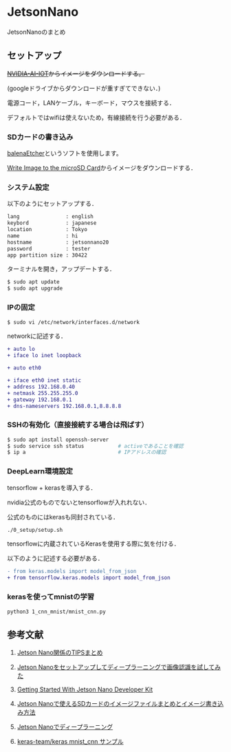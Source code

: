 # JetsonNano

JetsonNanoのまとめ

## セットアップ

~~[NVIDIA-AI-IOT](https://github.com/NVIDIA-AI-IOT/jetcard)からイメージをダウンロードする。~~

(googleドライブからダウンロードが重すぎてできない．)

電源コード，LANケーブル，キーボード，マウスを接続する．

デフォルトではwifiは使えないため，有線接続を行う必要がある．

### SDカードの書き込み

[balenaEtcher](https://www.balena.io/etcher/)というソフトを使用します。

[Write Image to the microSD Card](https://developer.nvidia.com/embedded/learn/get-started-jetson-nano-devkit#write)からイメージをダウンロードする．

### システム設定

以下のようにセットアップする．
```txt
lang               : english
keybord            : japanese
location           : Tokyo
name               : hi
hostname           : jetsonnano20
password           : tester
app partition size : 30422
```

ターミナルを開き，アップデートする．

```bash
$ sudo apt update
$ sudo apt upgrade
```
### IPの固定

```bash
$ sudo vi /etc/network/interfaces.d/network
```

networkに記述する．

```diff
+ auto lo
+ iface lo inet loopback

+ auto eth0

+ iface eth0 inet static
+ address 192.168.0.40
+ netmask 255.255.255.0
+ gateway 192.168.0.1
+ dns-nameservers 192.168.0.1,8.8.8.8
```

### SSHの有効化（直接接続する場合は飛ばす）

```bash
$ sudo apt install openssh-server
$ sudo service ssh status           # activeであることを確認
$ ip a                              # IPアドレスの確認
```

### DeepLearn環境設定

tensorflow + kerasを導入する．

nvidia公式のものでないとtensorflowが入れれない．

公式のものにはkerasも同封されている．

```bash
./0_setup/setup.sh
```

tensorflowに内蔵されているKerasを使用する際に気を付ける．

以下のように記述する必要がある．

```diff
- from keras.models import model_from_json
+ from tensorflow.keras.models import model_from_json
```

### kerasを使ってmnistの学習

``` bash
python3 1_cnn_mnist/mnist_cnn.py
```












## 参考文献

1. [Jetson Nano関係のTIPSまとめ](https://qiita.com/karaage0703/items/b14c249aa33112669ee4)

1. [Jetson Nanoをセットアップしてディープラーニングで画像認識を試してみた](https://karaage.hatenadiary.jp/entry/2019/04/29/073000)

1. [Getting Started With Jetson Nano Developer Kit](https://developer.nvidia.com/embedded/learn/get-started-jetson-nano-devkit)

1. [Jetson Nanoで使えるSDカードのイメージファイルまとめとイメージ書き込み方法](https://qiita.com/karaage0703/items/0583528f1f9c34911a31)

1. [Jetson Nanoでディープラーニング](https://qiita.com/karaage0703/items/b09f3c65eb3913d087e4)

1. [keras-team/keras mnist_cnn サンプル](https://github.com/keras-team/keras/blob/master/examples/mnist_cnn.py)